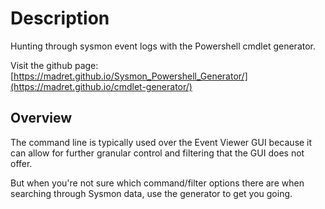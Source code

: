 # Description
Hunting through sysmon event logs with the Powershell cmdlet generator.

Visit the github page:
[https://madret.github.io/Sysmon_Powershell_Generator/](https://madret.github.io/cmdlet-generator/)

## Overview
The command line is typically used over the Event Viewer GUI because it can allow for further granular control and filtering that the GUI does not offer.

But when you're not sure which command/filter options there are when searching through Sysmon data, use the generator to get you going.
